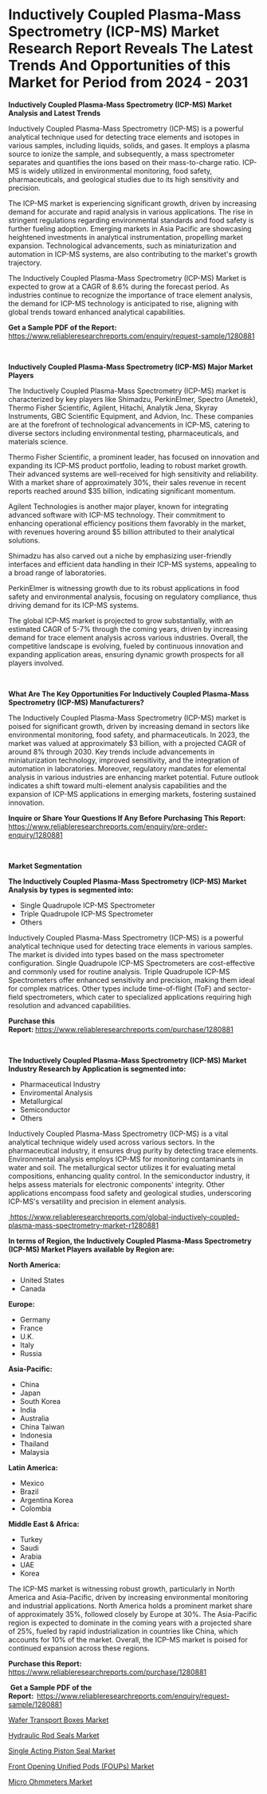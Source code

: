 <p><h1>Inductively Coupled Plasma-Mass Spectrometry (ICP-MS) Market Research Report Reveals The Latest Trends And Opportunities of this Market for Period from 2024 - 2031</h1></p><p><strong>Inductively Coupled Plasma-Mass Spectrometry (ICP-MS) Market Analysis and Latest Trends</strong></p>
<p><p>Inductively Coupled Plasma-Mass Spectrometry (ICP-MS) is a powerful analytical technique used for detecting trace elements and isotopes in various samples, including liquids, solids, and gases. It employs a plasma source to ionize the sample, and subsequently, a mass spectrometer separates and quantifies the ions based on their mass-to-charge ratio. ICP-MS is widely utilized in environmental monitoring, food safety, pharmaceuticals, and geological studies due to its high sensitivity and precision.</p><p>The ICP-MS market is experiencing significant growth, driven by increasing demand for accurate and rapid analysis in various applications. The rise in stringent regulations regarding environmental standards and food safety is further fueling adoption. Emerging markets in Asia Pacific are showcasing heightened investments in analytical instrumentation, propelling market expansion. Technological advancements, such as miniaturization and automation in ICP-MS systems, are also contributing to the market's growth trajectory.</p><p>The Inductively Coupled Plasma-Mass Spectrometry (ICP-MS) Market is expected to grow at a CAGR of 8.6% during the forecast period. As industries continue to recognize the importance of trace element analysis, the demand for ICP-MS technology is anticipated to rise, aligning with global trends toward enhanced analytical capabilities.</p></p>
<p><strong>Get a Sample PDF of the Report:&nbsp;</strong> <a href="https://www.reliableresearchreports.com/enquiry/request-sample/1280881?utm_campaign=3&utm_medium=2&utm_source=Github&utm_content=ia&utm_term=30092024&utm_id=inductively-coupled-plasma-mass-spectrometry-icp-ms">https://www.reliableresearchreports.com/enquiry/request-sample/1280881</a></p>
<p>&nbsp;</p>
<p><strong>Inductively Coupled Plasma-Mass Spectrometry (ICP-MS) Major Market Players</strong></p>
<p><p>The Inductively Coupled Plasma-Mass Spectrometry (ICP-MS) market is characterized by key players like Shimadzu, PerkinElmer, Spectro (Ametek), Thermo Fisher Scientific, Agilent, Hitachi, Analytik Jena, Skyray Instruments, GBC Scientific Equipment, and Advion, Inc. These companies are at the forefront of technological advancements in ICP-MS, catering to diverse sectors including environmental testing, pharmaceuticals, and materials science.</p><p>Thermo Fisher Scientific, a prominent leader, has focused on innovation and expanding its ICP-MS product portfolio, leading to robust market growth. Their advanced systems are well-received for high sensitivity and reliability. With a market share of approximately 30%, their sales revenue in recent reports reached around $35 billion, indicating significant momentum.</p><p>Agilent Technologies is another major player, known for integrating advanced software with ICP-MS technology. Their commitment to enhancing operational efficiency positions them favorably in the market, with revenues hovering around $5 billion attributed to their analytical solutions.</p><p>Shimadzu has also carved out a niche by emphasizing user-friendly interfaces and efficient data handling in their ICP-MS systems, appealing to a broad range of laboratories.</p><p>PerkinElmer is witnessing growth due to its robust applications in food safety and environmental analysis, focusing on regulatory compliance, thus driving demand for its ICP-MS systems.</p><p>The global ICP-MS market is projected to grow substantially, with an estimated CAGR of 5-7% through the coming years, driven by increasing demand for trace element analysis across various industries. Overall, the competitive landscape is evolving, fueled by continuous innovation and expanding application areas, ensuring dynamic growth prospects for all players involved.</p></p>
<p>&nbsp;</p>
<p><strong>What Are The Key Opportunities For Inductively Coupled Plasma-Mass Spectrometry (ICP-MS) Manufacturers?</strong></p>
<p><p>The Inductively Coupled Plasma-Mass Spectrometry (ICP-MS) market is poised for significant growth, driven by increasing demand in sectors like environmental monitoring, food safety, and pharmaceuticals. In 2023, the market was valued at approximately $3 billion, with a projected CAGR of around 8% through 2030. Key trends include advancements in miniaturization technology, improved sensitivity, and the integration of automation in laboratories. Moreover, regulatory mandates for elemental analysis in various industries are enhancing market potential. Future outlook indicates a shift toward multi-element analysis capabilities and the expansion of ICP-MS applications in emerging markets, fostering sustained innovation.</p></p>
<p><strong>Inquire or Share Your Questions If Any Before Purchasing This Report:</strong> <a href="https://www.reliableresearchreports.com/enquiry/pre-order-enquiry/1280881?utm_campaign=3&utm_medium=2&utm_source=Github&utm_content=ia&utm_term=30092024&utm_id=inductively-coupled-plasma-mass-spectrometry-icp-ms">https://www.reliableresearchreports.com/enquiry/pre-order-enquiry/1280881</a></p>
<p>&nbsp;</p>
<p><strong>Market Segmentation</strong></p>
<p><strong>The Inductively Coupled Plasma-Mass Spectrometry (ICP-MS) Market Analysis by types is segmented into:</strong></p>
<p><ul><li>Single Quadrupole ICP-MS Spectrometer</li><li>Triple Quadrupole ICP-MS Spectrometer</li><li>Others</li></ul></p>
<p><p>Inductively Coupled Plasma-Mass Spectrometry (ICP-MS) is a powerful analytical technique used for detecting trace elements in various samples. The market is divided into types based on the mass spectrometer configuration. Single Quadrupole ICP-MS Spectrometers are cost-effective and commonly used for routine analysis. Triple Quadrupole ICP-MS Spectrometers offer enhanced sensitivity and precision, making them ideal for complex matrices. Other types include time-of-flight (ToF) and sector-field spectrometers, which cater to specialized applications requiring high resolution and advanced capabilities.</p></p>
<p><strong>Purchase this Report:&nbsp;</strong><a href="https://www.reliableresearchreports.com/purchase/1280881?utm_campaign=3&utm_medium=2&utm_source=Github&utm_content=ia&utm_term=30092024&utm_id=inductively-coupled-plasma-mass-spectrometry-icp-ms">https://www.reliableresearchreports.com/purchase/1280881</a></p>
<p>&nbsp;</p>
<p><strong>The Inductively Coupled Plasma-Mass Spectrometry (ICP-MS) Market Industry Research by Application is segmented into:</strong></p>
<p><ul><li>Pharmaceutical Industry</li><li>Enviromental Analysis</li><li>Metallurgical</li><li>Semiconductor</li><li>Others</li></ul></p>
<p><p>Inductively Coupled Plasma-Mass Spectrometry (ICP-MS) is a vital analytical technique widely used across various sectors. In the pharmaceutical industry, it ensures drug purity by detecting trace elements. Environmental analysis employs ICP-MS for monitoring contaminants in water and soil. The metallurgical sector utilizes it for evaluating metal compositions, enhancing quality control. In the semiconductor industry, it helps assess materials for electronic components' integrity. Other applications encompass food safety and geological studies, underscoring ICP-MS's versatility and precision in element analysis.</p></p>
<p><a href="https://www.reliableresearchreports.com/global-inductively-coupled-plasma-mass-spectrometry-market-r1280881?utm_campaign=3&utm_medium=2&utm_source=Github&utm_content=ia&utm_term=30092024&utm_id=inductively-coupled-plasma-mass-spectrometry-icp-ms">&nbsp;https://www.reliableresearchreports.com/global-inductively-coupled-plasma-mass-spectrometry-market-r1280881</a></p>
<p><strong>In terms of Region, the Inductively Coupled Plasma-Mass Spectrometry (ICP-MS) Market Players available by Region are:</strong></p>
<p>
    <p> <strong> North America: </strong>
        <ul>
            <li>United States</li>
            <li>Canada</li>
        </ul>
        </p> 
    <p> <strong> Europe: </strong>
        <ul>
            <li>Germany</li>
            <li>France</li>
            <li>U.K.</li>
            <li>Italy</li>
            <li>Russia</li>
        </ul>
        </p> 
    <p> <strong> Asia-Pacific: </strong>
        <ul>
            <li>China</li>
            <li>Japan</li>
            <li>South Korea</li>
            <li>India</li>
            <li>Australia</li>
            <li>China Taiwan</li>
            <li>Indonesia</li>
            <li>Thailand</li>
            <li>Malaysia</li>
        </ul>
        </p> 
    <p> <strong> Latin America: </strong>
        <ul>
            <li>Mexico</li>
            <li>Brazil</li>
            <li>Argentina Korea</li>
            <li>Colombia</li>
        </ul>
        </p> 
    <p> <strong> Middle East & Africa: </strong>
        <ul>
            <li>Turkey</li>
            <li>Saudi</li>
            <li>Arabia</li>
            <li>UAE</li>
            <li>Korea</li>
        </ul>
    </p>
    </p>
<p><p>The ICP-MS market is witnessing robust growth, particularly in North America and Asia-Pacific, driven by increasing environmental monitoring and industrial applications. North America holds a prominent market share of approximately 35%, followed closely by Europe at 30%. The Asia-Pacific region is expected to dominate in the coming years with a projected share of 25%, fueled by rapid industrialization in countries like China, which accounts for 10% of the market. Overall, the ICP-MS market is poised for continued expansion across these regions.</p></p>
<p><strong>Purchase this Report: </strong><a href="https://www.reliableresearchreports.com/purchase/1280881?utm_campaign=3&utm_medium=2&utm_source=Github&utm_content=ia&utm_term=30092024&utm_id=inductively-coupled-plasma-mass-spectrometry-icp-ms">https://www.reliableresearchreports.com/purchase/1280881</a></p>
<p>&nbsp;<strong>Get a Sample PDF of the Report:&nbsp;&nbsp;</strong><a href="https://www.reliableresearchreports.com/enquiry/request-sample/1280881?utm_campaign=3&utm_medium=2&utm_source=Github&utm_content=ia&utm_term=30092024&utm_id=inductively-coupled-plasma-mass-spectrometry-icp-ms">https://www.reliableresearchreports.com/enquiry/request-sample/1280881</a></p>
<p><strong></strong></p>
<p><p><a href="https://github.com/RunaHaque64/Market-Research-Report-List-1/blob/main/wafer-transport-boxes-market.md?utm_campaign=3&utm_medium=2&utm_source=Github&utm_content=ia&utm_term=30092024&utm_id=inductively-coupled-plasma-mass-spectrometry-icp-ms">Wafer Transport Boxes Market</a></p><p><a href="https://www.linkedin.com/pulse/hydraulic-rod-seals-market-trends-strategic-insights-gd9ye?utm_campaign=3&utm_medium=2&utm_source=Github&utm_content=ia&utm_term=30092024&utm_id=inductively-coupled-plasma-mass-spectrometry-icp-ms">Hydraulic Rod Seals Market</a></p><p><a href="https://www.linkedin.com/pulse/single-acting-piston-seal-market-trends-focusing-insight-afehe?utm_campaign=3&utm_medium=2&utm_source=Github&utm_content=ia&utm_term=30092024&utm_id=inductively-coupled-plasma-mass-spectrometry-icp-ms">Single Acting Piston Seal Market</a></p><p><a href="https://github.com/nicoletavirag/Market-Research-Report-List-5/blob/main/front-opening-unified-pods-foups-market.md?utm_campaign=3&utm_medium=2&utm_source=Github&utm_content=ia&utm_term=30092024&utm_id=inductively-coupled-plasma-mass-spectrometry-icp-ms">Front Opening Unified Pods (FOUPs) Market</a></p><p><a href="https://issuu.com/reportprime-2/docs/micro-ohmmeters-market-size-2030.pp_e8869e48ed9b6a?utm_campaign=3&utm_medium=2&utm_source=Github&utm_content=ia&utm_term=30092024&utm_id=inductively-coupled-plasma-mass-spectrometry-icp-ms">Micro Ohmmeters Market</a></p></p>